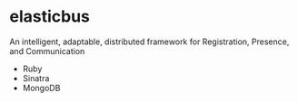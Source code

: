 elasticbus
==========

An intelligent, adaptable, distributed framework for Registration, Presence, and Communication

* Ruby
* Sinatra
* MongoDB